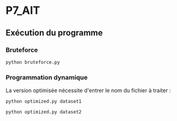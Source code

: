 # P7_AIT

## Exécution du programme

### Bruteforce

    python bruteforce.py
    
### Programmation dynamique

La version optimisée nécessite d'entrer le nom du fichier à traiter :

    python optimized.py dataset1
    
    python optimized.py dataset2
    
    
